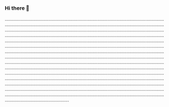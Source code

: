 ### Hi there 👋

......................................................................................................................................................................................................................................................................................................................................................................................................................................................................................................................................................................................................................................................................................................................................................................................................................................................................................................................................................................................................................................................................................................................................................................................................................................................................................................................................................................................................................................................................................................................................................................................................................................................................................................................................................................................................................................................................................................................................................................................
